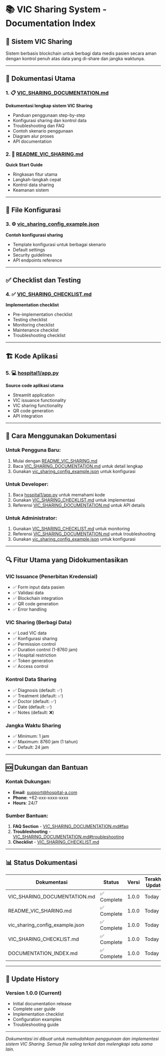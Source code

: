# 📚 VIC Sharing System - Documentation Index

## 🏥 Sistem VIC Sharing
Sistem berbasis blockchain untuk berbagi data medis pasien secara aman dengan kontrol penuh atas data yang di-share dan jangka waktunya.

---

## 📖 Dokumentasi Utama

### 1. 📋 [VIC_SHARING_DOCUMENTATION.md](./VIC_SHARING_DOCUMENTATION.md)
**Dokumentasi lengkap sistem VIC Sharing**
- Panduan penggunaan step-by-step
- Konfigurasi sharing dan kontrol data
- Troubleshooting dan FAQ
- Contoh skenario penggunaan
- Diagram alur proses
- API documentation

### 2. 🚀 [README_VIC_SHARING.md](./README_VIC_SHARING.md)
**Quick Start Guide**
- Ringkasan fitur utama
- Langkah-langkah cepat
- Kontrol data sharing
- Keamanan sistem

---

## 🔧 File Konfigurasi

### 3. ⚙️ [vic_sharing_config_example.json](./vic_sharing_config_example.json)
**Contoh konfigurasi sharing**
- Template konfigurasi untuk berbagai skenario
- Default settings
- Security guidelines
- API endpoints reference

---

## ✅ Checklist dan Testing

### 4. ✅ [VIC_SHARING_CHECKLIST.md](./VIC_SHARING_CHECKLIST.md)
**Implementation checklist**
- Pre-implementation checklist
- Testing checklist
- Monitoring checklist
- Maintenance checklist
- Troubleshooting checklist

---

## 🏗️ Kode Aplikasi

### 5. 💻 [hospital1/app.py](./hospital1/app.py)
**Source code aplikasi utama**
- Streamlit application
- VIC issuance functionality
- VIC sharing functionality
- QR code generation
- API integration

---

## 🎯 Cara Menggunakan Dokumentasi

### Untuk Pengguna Baru:
1. Mulai dengan [README_VIC_SHARING.md](./README_VIC_SHARING.md)
2. Baca [VIC_SHARING_DOCUMENTATION.md](./VIC_SHARING_DOCUMENTATION.md) untuk detail lengkap
3. Gunakan [vic_sharing_config_example.json](./vic_sharing_config_example.json) untuk konfigurasi

### Untuk Developer:
1. Baca [hospital1/app.py](./hospital1/app.py) untuk memahami kode
2. Gunakan [VIC_SHARING_CHECKLIST.md](./VIC_SHARING_CHECKLIST.md) untuk implementasi
3. Referensi [VIC_SHARING_DOCUMENTATION.md](./VIC_SHARING_DOCUMENTATION.md) untuk API details

### Untuk Administrator:
1. Gunakan [VIC_SHARING_CHECKLIST.md](./VIC_SHARING_CHECKLIST.md) untuk monitoring
2. Referensi [VIC_SHARING_DOCUMENTATION.md](./VIC_SHARING_DOCUMENTATION.md) untuk troubleshooting
3. Gunakan [vic_sharing_config_example.json](./vic_sharing_config_example.json) untuk konfigurasi

---

## 🔍 Fitur Utama yang Didokumentasikan

### VIC Issuance (Penerbitan Kredensial)
- ✅ Form input data pasien
- ✅ Validasi data
- ✅ Blockchain integration
- ✅ QR code generation
- ✅ Error handling

### VIC Sharing (Berbagi Data)
- ✅ Load VIC data
- ✅ Konfigurasi sharing
- ✅ Permission control
- ✅ Duration control (1-8760 jam)
- ✅ Hospital restriction
- ✅ Token generation
- ✅ Access control

### Kontrol Data Sharing
- ✅ Diagnosis (default: ✅)
- ✅ Treatment (default: ✅)
- ✅ Doctor (default: ✅)
- ✅ Date (default: ✅)
- ✅ Notes (default: ❌)

### Jangka Waktu Sharing
- ✅ Minimum: 1 jam
- ✅ Maximum: 8760 jam (1 tahun)
- ✅ Default: 24 jam

---

## 🆘 Dukungan dan Bantuan

### Kontak Dukungan:
- **Email**: support@hospital-a.com
- **Phone**: +62-xxx-xxxx-xxxx
- **Hours**: 24/7

### Sumber Bantuan:
1. **FAQ Section** - [VIC_SHARING_DOCUMENTATION.md#faq](./VIC_SHARING_DOCUMENTATION.md#faq)
2. **Troubleshooting** - [VIC_SHARING_DOCUMENTATION.md#troubleshooting](./VIC_SHARING_DOCUMENTATION.md#troubleshooting)
3. **Checklist** - [VIC_SHARING_CHECKLIST.md](./VIC_SHARING_CHECKLIST.md)

---

## 📊 Status Dokumentasi

| Dokumentasi | Status | Versi | Terakhir Update |
|-------------|--------|-------|-----------------|
| VIC_SHARING_DOCUMENTATION.md | ✅ Complete | 1.0.0 | Today |
| README_VIC_SHARING.md | ✅ Complete | 1.0.0 | Today |
| vic_sharing_config_example.json | ✅ Complete | 1.0.0 | Today |
| VIC_SHARING_CHECKLIST.md | ✅ Complete | 1.0.0 | Today |
| DOCUMENTATION_INDEX.md | ✅ Complete | 1.0.0 | Today |

---

## 🔄 Update History

### Version 1.0.0 (Current)
- Initial documentation release
- Complete user guide
- Implementation checklist
- Configuration examples
- Troubleshooting guide

---

*Dokumentasi ini dibuat untuk memudahkan penggunaan dan implementasi sistem VIC Sharing. Semua file saling terkait dan melengkapi satu sama lain.*


